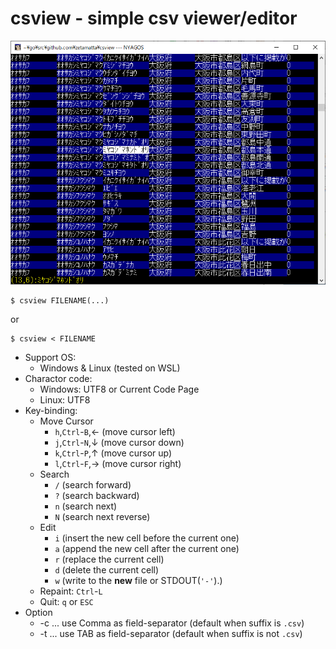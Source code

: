 csview - simple csv viewer/editor
=================================

<img src="./csview.png" />

```
$ csview FILENAME(...)
```

or

```
$ csview < FILENAME
```

* Support OS:
    * Windows & Linux (tested on WSL)
* Charactor code:
    * Windows: UTF8 or Current Code Page
    * Linux: UTF8
* Key-binding:
    * Move Cursor
        * `h`,`Ctrl`-`B`,&#x2190; (move cursor left)
        * `j`,`Ctrl`-`N`,&#x2193; (move cursor down)
        * `k`,`Ctrl`-`P`,&#x2191; (move cursor up)
        * `l`,`Ctrl`-`F`,&#x2192; (move cursor right)
    * Search
        * `/` (search forward)
        * `?` (search backward)
        * `n` (search next)
        * `N` (search next reverse)
    * Edit
        * `i` (insert the new cell before the current one)
        * `a` (append the new cell after the current one)
        * `r` (replace the current cell)
        * `d` (delete the current cell)
        * `w` (write to the **new** file or STDOUT(`'-'`).)
    * Repaint: `Ctrl`-`L`
    * Quit: `q` or `ESC`
* Option
    * -c ... use Comma as field-separator (default when suffix is `.csv`)
    * -t ... use TAB as field-separator (default when suffix is not `.csv`)
